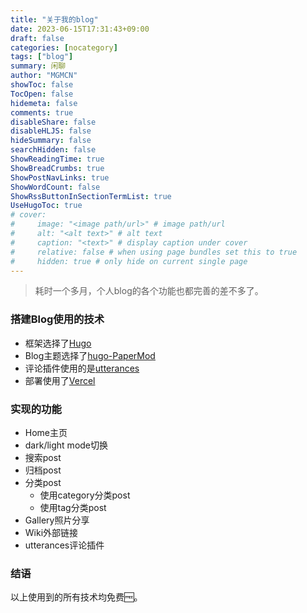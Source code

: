 ```yaml
---
title: "关于我的blog"
date: 2023-06-15T17:31:43+09:00
draft: false
categories: [nocategory]
tags: ["blog"]
summary: 闲聊
author: "MGMCN"
showToc: false
TocOpen: false
hidemeta: false
comments: true
disableShare: false
disableHLJS: false
hideSummary: false
searchHidden: false
ShowReadingTime: true
ShowBreadCrumbs: true
ShowPostNavLinks: true
ShowWordCount: false
ShowRssButtonInSectionTermList: true
UseHugoToc: true
# cover:
#     image: "<image path/url>" # image path/url
#     alt: "<alt text>" # alt text
#     caption: "<text>" # display caption under cover
#     relative: false # when using page bundles set this to true
#     hidden: true # only hide on current single page
---
```


> 耗时一个多月，个人blog的各个功能也都完善的差不多了。 

### 搭建Blog使用的技术
- 框架选择了[Hugo](https://github.com/gohugoio/hugo)
- Blog主题选择了[hugo-PaperMod](https://github.com/adityatelange/hugo-PaperMod)
- 评论插件使用的是[utterances](https://github.com/utterance/utterances)
- 部署使用了[Vercel](https://vercel.com/)

### 实现的功能
- Home主页
- dark/light mode切换
- 搜索post
- 归档post
- 分类post
    - 使用category分类post
    - 使用tag分类post
- Gallery照片分享
- Wiki外部链接
- utterances评论插件

### 结语
以上使用到的所有技术均免费🆓。